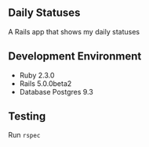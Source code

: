 ## Daily Statuses
A Rails app that shows my daily statuses

## Development Environment
* Ruby 2.3.0
* Rails 5.0.0beta2
* Database Postgres 9.3

## Testing
Run `rspec`

